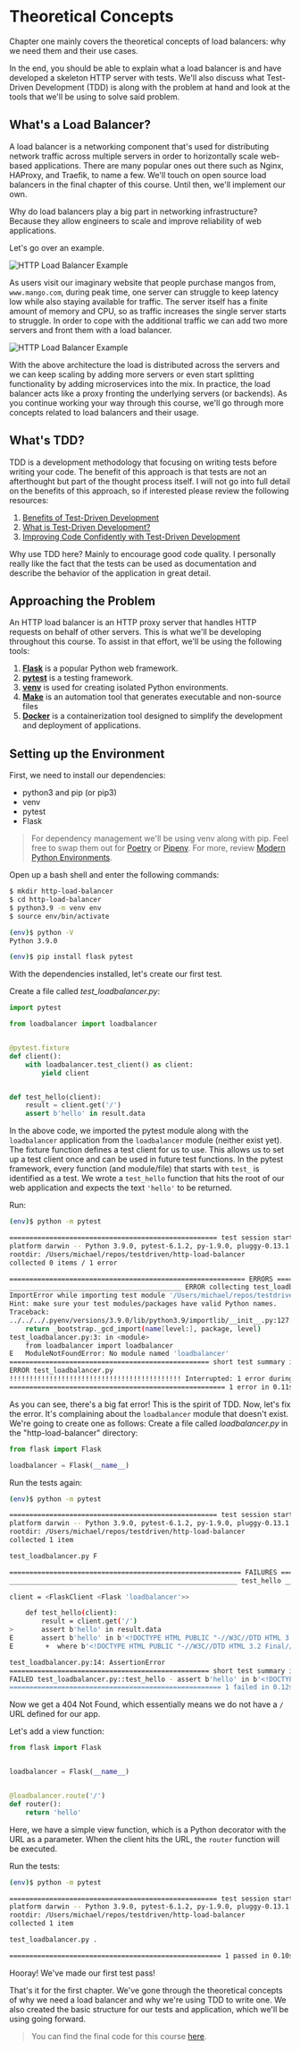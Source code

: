 # Theoretical Concepts

Chapter one mainly covers the theoretical concepts of load balancers: why we need them and their use cases.

In the end, you should be able to explain what a load balancer is and have developed a skeleton HTTP server with tests. We'll also discuss what Test-Driven Development (TDD) is along with the problem at hand and look at the tools that we'll be using to solve said problem.

## What's a Load Balancer?

A load balancer is a networking component that's used for distributing network traffic across multiple servers in order to horizontally scale web-based applications. There are many popular ones out there such as Nginx, HAProxy, and Traefik, to name a few. We'll touch on open source load balancers in the final chapter of this course. Until then, we'll implement our own.

Why do load balancers play a big part in networking infrastructure? Because they allow engineers to scale and improve reliability of web applications.

Let's go over an example.

<img src="/static/images/courses/http-load-balancer/http_load_balancer_example_1.jpeg" alt="HTTP Load Balancer Example">

As users visit our imaginary website that people purchase mangos from, `www.mango.com`, during peak time, one server can struggle to keep latency low while also staying available for traffic. The server itself has a finite amount of memory and CPU, so as traffic increases the single server starts to struggle. In order to cope with the additional traffic we can add two more servers and front them with a load balancer.

<img src="/static/images/courses/http-load-balancer/http_load_balancer_example_2.jpeg" alt="HTTP Load Balancer Example">

With the above architecture the load is distributed across the servers and we can keep scaling by adding more servers or even start splitting functionality by adding microservices into the mix. In practice, the load balancer acts like a proxy fronting the underlying servers (or backends). As you continue working your way through this course, we'll go through more concepts related to load balancers and their usage.

## What's TDD?

TDD is a development methodology that focusing on writing tests before writing your code. The benefit of this approach is that tests are not an afterthought but part of the thought process itself. I will not go into full detail on the benefits of this approach, so if interested please review the following resources:

1. [Benefits of Test-Driven Development](https://medium.com/@MasterOfCodeGlobal/benefits-of-test-driven-development-64a24bbe743e)
1. [What is Test-Driven Development?](https://testdriven.io/test-driven-development/)
1. [Improving Code Confidently with Test-Driven Development](https://testdriven.io/blog/tdd-benefits/)

Why use TDD here? Mainly to encourage good code quality. I personally really like the fact that the tests can be used as documentation and describe the behavior of the application in great detail.

## Approaching the Problem

An HTTP load balancer is an HTTP proxy server that handles HTTP requests on behalf of other servers. This is what we'll be developing throughout this course. To assist in that effort, we'll be using the following tools:

1. **[Flask](https://palletsprojects.com/p/flask/)** is a popular Python web framework.
1. **[pytest](https://docs.pytest.org/)** is a testing framework.
1. **[venv](https://docs.python.org/3/library/venv.html)** is used for creating isolated Python environments.
1. **[Make](https://www.gnu.org/software/make/)** is an automation tool that generates executable and non-source files
1. **[Docker](https://www.docker.com/)** is a containerization tool designed to simplify the development and deployment of applications.

## Setting up the Environment

First, we need to install our dependencies:

- python3 and pip (or pip3)
- venv
- pytest
- Flask

> For dependency management we'll be using venv along with pip. Feel free to swap them out for [Poetry](https://python-poetry.org/) or [Pipenv](https://pipenv.pypa.io/). For more, review [Modern Python Environments](/blog/python-environments/).


Open up a bash shell and enter the following commands:

```sh
$ mkdir http-load-balancer
$ cd http-load-balancer
$ python3.9 -m venv env
$ source env/bin/activate

(env)$ python -V
Python 3.9.0

(env)$ pip install flask pytest
```

With the dependencies installed, let's create our first test.

Create a file called *test_loadbalancer.py*:

```python
import pytest

from loadbalancer import loadbalancer


@pytest.fixture
def client():
    with loadbalancer.test_client() as client:
        yield client


def test_hello(client):
    result = client.get('/')
    assert b'hello' in result.data
```

In the above code, we imported the pytest module along with the `loadbalancer` application from the `loadbalancer` module (neither exist yet). The fixture function defines a test client for us to use. This allows us to set up a test client once and can be used in future test functions. In the pytest framework, every function (and module/file) that starts with `test_` is identified as a test. We wrote a `test_hello` function that hits the root of our web application and expects the text `'hello'` to be returned.

Run:

```sh
(env)$ python -m pytest

==================================================== test session starts =====================================================
platform darwin -- Python 3.9.0, pytest-6.1.2, py-1.9.0, pluggy-0.13.1
rootdir: /Users/michael/repos/testdriven/http-load-balancer
collected 0 items / 1 error

=========================================================== ERRORS ===========================================================
___________________________________________ ERROR collecting test_loadbalancer.py ____________________________________________
ImportError while importing test module '/Users/michael/repos/testdriven/http-load-balancer/test_loadbalancer.py'.
Hint: make sure your test modules/packages have valid Python names.
Traceback:
../../../.pyenv/versions/3.9.0/lib/python3.9/importlib/__init__.py:127: in import_module
    return _bootstrap._gcd_import(name[level:], package, level)
test_loadbalancer.py:3: in <module>
    from loadbalancer import loadbalancer
E   ModuleNotFoundError: No module named 'loadbalancer'
================================================== short test summary info ===================================================
ERROR test_loadbalancer.py
!!!!!!!!!!!!!!!!!!!!!!!!!!!!!!!!!!!!!!!!!!! Interrupted: 1 error during collection !!!!!!!!!!!!!!!!!!!!!!!!!!!!!!!!!!!!!!!!!!!
====================================================== 1 error in 0.11s ======================================================
```

As you can see, there's a big fat error! This is the spirit of TDD. Now, let's fix the error. It's complaining about the `loadbalancer` module that doesn't exist. We're going to create one as follows: Create a file called *loadbalancer.py* in the "http-load-balancer" directory:

```python
from flask import Flask

loadbalancer = Flask(__name__)
```

Run the tests again:

```sh
(env)$ python -m pytest

==================================================== test session starts =====================================================
platform darwin -- Python 3.9.0, pytest-6.1.2, py-1.9.0, pluggy-0.13.1
rootdir: /Users/michael/repos/testdriven/http-load-balancer
collected 1 item

test_loadbalancer.py F                                                                                                 [100%]

========================================================== FAILURES ==========================================================
_________________________________________________________ test_hello _________________________________________________________

client = <FlaskClient <Flask 'loadbalancer'>>

    def test_hello(client):
        result = client.get('/')
>       assert b'hello' in result.data
E       assert b'hello' in b'<!DOCTYPE HTML PUBLIC "-//W3C//DTD HTML 3.2 Final//EN">\n<title>404 Not Found</title>\n<h1>Not Found</h1>\n<p>The requested URL was not found on the server. If you entered the URL manually please check your spelling and try again.</p>\n'
E        +  where b'<!DOCTYPE HTML PUBLIC "-//W3C//DTD HTML 3.2 Final//EN">\n<title>404 Not Found</title>\n<h1>Not Found</h1>\n<p>The requested URL was not found on the server. If you entered the URL manually please check your spelling and try again.</p>\n' = <Response 232 bytes [404 NOT FOUND]>.data

test_loadbalancer.py:14: AssertionError
================================================== short test summary info ===================================================
FAILED test_loadbalancer.py::test_hello - assert b'hello' in b'<!DOCTYPE HTML PUBLIC "-//W3C//DTD HTML 3.2 Final//EN">\n<ti...
===================================================== 1 failed in 0.12s ======================================================
```

Now we get a 404 Not Found, which essentially means we do not have a `/` URL defined for our app.

Let's add a view function:

```python
from flask import Flask


loadbalancer = Flask(__name__)


@loadbalancer.route('/')
def router():
    return 'hello'
```

Here, we have a simple view function, which is a Python decorator with the URL as a parameter. When the client hits the URL, the `router` function will be executed.

Run the tests:

```sh
(env)$ python -m pytest

==================================================== test session starts =====================================================
platform darwin -- Python 3.9.0, pytest-6.1.2, py-1.9.0, pluggy-0.13.1
rootdir: /Users/michael/repos/testdriven/http-load-balancer
collected 1 item

test_loadbalancer.py .                                                                                                 [100%]

===================================================== 1 passed in 0.10s ======================================================
```

Hooray! We've made our first test pass!

That's it for the first chapter. We've gone through the theoretical concepts of why we need a load balancer and why we're using TDD to write one. We also created the basic structure for our tests and application, which we'll be using going forward.

> You can find the final code for this course [here](https://github.com/paktek123/testdriven-loadbalancer-tdd-tutorial).
